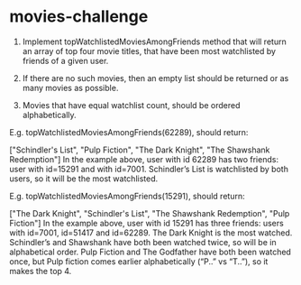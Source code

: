 # movies-challenge
1. Implement topWatchlistedMoviesAmongFriends method that will return an array of top four movie titles,
  that have been most watchlisted by friends of a given user.

2. If there are no such movies, then an empty list should be returned or as many movies as possible.

3. Movies that have equal watchlist count, should be ordered alphabetically.




 E.g. topWatchlistedMoviesAmongFriends(62289), should return:

["Schindler's List", "Pulp Fiction", "The Dark Knight", "The Shawshank Redemption"]
In the example above, user with id 62289 has two friends: user with id=15291 and with id=7001. 
Schindler’s List is watchlisted by both users, so it will be the most watchlisted.

E.g. topWatchlistedMoviesAmongFriends(15291), should return:

["The Dark Knight", "Schindler's List", "The Shawshank Redemption", "Pulp Fiction"]
In the example above, user with id 15291 has three friends: users with id=7001, id=51417 and id=62289. 
The Dark Knight is the most watched. Schindler’s and Shawshank have both been watched twice, so will be in alphabetical order. 
Pulp Fiction and The Godfather have both been watched once, but Pulp fiction comes earlier alphabetically (“P..” vs “T..”), so it makes the top 4.
